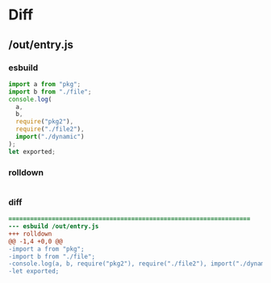 # Diff
## /out/entry.js
### esbuild
```js
import a from "pkg";
import b from "./file";
console.log(
  a,
  b,
  require("pkg2"),
  require("./file2"),
  import("./dynamic")
);
let exported;
```
### rolldown
```js

```
### diff
```diff
===================================================================
--- esbuild	/out/entry.js
+++ rolldown	
@@ -1,4 +0,0 @@
-import a from "pkg";
-import b from "./file";
-console.log(a, b, require("pkg2"), require("./file2"), import("./dynamic"));
-let exported;

```